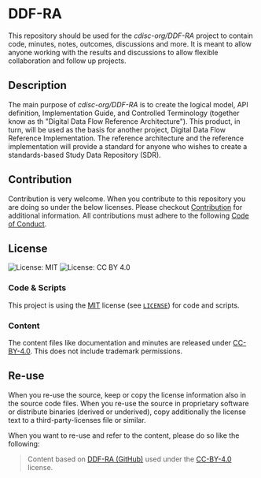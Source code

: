 
# DDF-RA 

This repository should be used for the *cdisc-org/DDF-RA* project to contain code, minutes, notes, outcomes, discussions and more. It is meant to allow anyone working with the results and discussions to allow flexible collaboration and follow up projects.

## Description

The main purpose of *cdisc-org/DDF-RA* is to create the logical model, API definition, Implementation Guide, and Controlled Terminology (together know as th "Digital Data Flow Reference Architecture"). This product, in turn, will be used as the basis for another project, Digital Data Flow Reference Implementation. The reference architecture and the reference implementation will provide a standard for anyone who wishes to create a standards-based Study Data Repository (SDR).

## Contribution

Contribution is very welcome. When you contribute to this repository you are doing so under the below licenses. Please checkout [Contribution](CONTRIBUTING.md) for additional information. All contributions must adhere to the following [Code of Conduct](CODE_OF_CONDUCT.md).

## License

![License: MIT](https://img.shields.io/badge/License-MIT-blue.svg) ![License: CC BY 4.0](https://img.shields.io/badge/License-CC_BY_4.0-blue.svg)

### Code & Scripts

This project is using the [MIT](http://www.opensource.org/licenses/MIT "The MIT License | Open Source Initiative") license (see [`LICENSE`](LICENSE)) for code and scripts.

### Content

The content files like documentation and minutes are released under [CC-BY-4.0](https://creativecommons.org/licenses/by/4.0/). This does not include trademark permissions.

## Re-use

When you re-use the source, keep or copy the license information also in the source code files. When you re-use the source in proprietary software or distribute binaries (derived or underived), copy additionally the license text to a third-party-licenses file or similar.

When you want to re-use and refer to the content, please do so like the following:

> Content based on [DDF-RA (GitHub)](https://github.com/cdisc-org/DDF-RA) used under the [CC-BY-4.0](https://creativecommons.org/licenses/by/4.0/) license.




